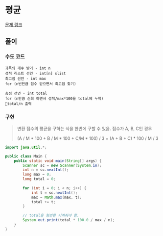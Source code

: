 # 평균

[문제 링크](https://www.acmicpc.net/problem/1546)

## 풀이

### 수도 코드

```
과목의 개수 받기 - int n
성적 리스트 선언 - int[n] slist
최고점 선언 - int max
for (n번만큼 점수 받으면서 최고점 찾기)

총점 선언 - int total
for (n만큼 순회 하면서 성적/max*100을 total에 누적)
total/n 출력
```

### 구현

> 변환 점수의 평균을 구하는 식을 한번에 구할 수 있음. 점수가 A, B, C인 경우 
>
> (A / M * 100 + B / M * 100 + C/M * 100) / 3 = (A + B + C) * 100 / M / 3

```java
import java.util.*;

public class Main {
    public static void main(String[] args) {
        Scanner sc = new Scanner(System.in);
        int n = sc.nextInt();
        long max = 0;
        long total = 0;
        
        for (int i = 0; i < n; i++) {
            int t = sc.nextInt();
            max = Math.max(max, t);
            total += t;
        }
        
        // total을 형변환 시켜줘야 함.
        System.out.print(total * 100.0 / max / n);
    }
}
```

